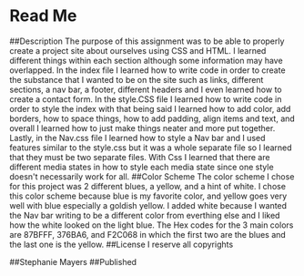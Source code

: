 # Read Me
##Description
The purpose of this assignment was to be able to properly create a project site about ourselves using CSS and HTML. I learned different things within each section although some information may have overlapped. In the index file I learned how to write code in order to create the substance that I wanted to be on the site such as links, different sections, a nav bar, a footer, different headers and I even learned how to create a contact form. In the style.CSS file I learned how to write code in order to style the index with that being said I learned how to add color, add borders, how to space things, how to add padding, align items and text, and overall I learned how to just make things neater and more put together. Lastly, in the Nav.css file I learned how to style a Nav bar and I used features similar to the style.css but it was a whole separate file so I learned that they must be two separate files. With Css I learned that there are different media states in how to style each media state since one style doesn't necessarily work for all.
##Color Scheme
The color scheme I chose for this project was 2 different blues, a yellow, and a hint of white. I chose this color scheme because blue is my favorite color, and yellow goes very well with blue especially a goldish yellow. I added white because I wanted the Nav bar writing to be a different color from everthing else and I liked how the white looked on the light blue. The Hex codes for the 3 main colors are 87BFFF, 376BA6, and F2C068 in which the first two are the blues and the last one is the yellow.
##License 
I reserve all copyrights


##Stephanie Mayers
##Published
